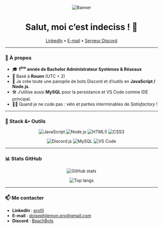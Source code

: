 <!-- bannière (light / dark) -->
<p align="center">
  <img src="https://i.postimg.cc/d0kpQn1C/ezgif-4b81a775f75e0c.gif" alt="Banner"/>
</p>

<h1 align="center">Salut, moi c’est indeciss !&nbsp;👋</h1>

<p align="center">
  <a href="https://www.linkedin.com/in/phil%C3%A9mon-doise-7636b8348/">LinkedIn</a> •
  <a href="mailto:doisephilemon.pro@gmail.com">E-mail</a> •
  <!-- Remplace le # par ton lien d’invite -->
  <a href="https://discord.gg/beachbots">Serveur&nbsp;Discord</a>
</p>

---

### 🚀 À propos
- 🎓 **1<sup>ère</sup> année de Bachelor Administrateur Systèmes & Réseaux**  
- 📍 Basé à **Rouen** (UTC + 2)  
- 🤖 Je crée toute une panoplie de bots Discord et d’outils en **JavaScript / Node.js**.  
- 🛠️ J’utilise aussi **MySQL** pour la persistance et VS Code comme IDE principal.  
- 🚴‍♂️ Quand je ne code pas : vélo et parties interminables de *Satisfactory* !

---

### 🧰 Stack&nbsp;&•&nbsp;Outils
<p align="center">
  <img src="https://img.shields.io/badge/JavaScript-F7DF1E?style=for-the-badge&logo=javascript&logoColor=000" alt="JavaScript"/>
  <img src="https://img.shields.io/badge/Node.js-339933?style=for-the-badge&logo=nodedotjs&logoColor=white" alt="Node.js"/>
  <img src="https://img.shields.io/badge/HTML5-E34F26?style=for-the-badge&logo=html5&logoColor=white" alt="HTML5"/>
  <img src="https://img.shields.io/badge/CSS3-1572B6?style=for-the-badge&logo=css3&logoColor=white" alt="CSS3"/>
</p>
<p align="center">
  <img src="https://img.shields.io/badge/Discord.js-5865F2?style=for-the-badge&logo=discord&logoColor=white" alt="Discord.js"/>
  <img src="https://img.shields.io/badge/MySQL-4479A1?style=for-the-badge&logo=mysql&logoColor=white" alt="MySQL"/>
  <img src="https://img.shields.io/badge/VS%20Code-007ACC?style=for-the-badge&logo=visualstudiocode&logoColor=white" alt="VS Code"/>
</p>

---

### 📊 Stats GitHub
<p align="center">
  <img src="https://github-readme-stats.vercel.app/api?username=ind3ciss&show_icons=true&hide=issues&theme=default" alt="GitHub stats"/>
</p>
<p align="center">
  <img src="https://github-readme-stats.vercel.app/api/top-langs/?username=ind3ciss&layout=compact&theme=default" alt="Top langs"/>
</p>

---

### 📫 Me contacter
- **LinkedIn** : [profil](https://www.linkedin.com/in/phil%C3%A9mon-doise-7636b8348/)  
- **E-mail** : [doisephilemon.pro@gmail.com](mailto:doisephilemon.pro@gmail.com)
- **Discord** : [BeachBots](https://discord.gg/beachbots)  
